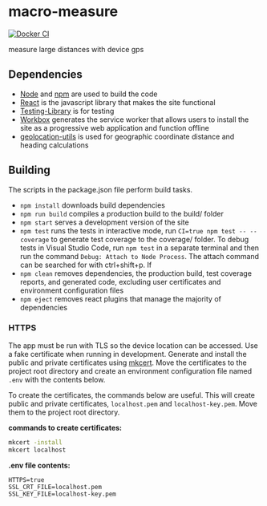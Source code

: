 # macro-measure

[![Docker CI](https://github.com/jacobpatterson1549/macro-measure/actions/workflows/node.js.yml/badge.svg)](https://github.com/jacobpatterson1549/macro-measure/actions/workflows/node.js.yml)

measure large distances with device gps

## Dependencies

* [Node](https://github.com/nodejs/node) and [npm](https://github.com/npm/cli) are used to build the code
* [React](https://github.com/facebook/react) is the javascript library that makes the site functional
* [Testing-Library](https://github.com/testing-library) is for testing
* [Workbox](https://github.com/GoogleChrome/workbox) generates the service worker that allows users to install the site as a progressive web application and function offline
* [geolocation-utils](https://bitbucket.org/teqplay/geolocation-utils/src/master) is used for geographic coordinate distance and heading calculations

## Building

The scripts in the package.json file perform build tasks.

* `npm install` downloads build dependencies
* `npm run build` compiles a production build to the build/ folder
* `npm start` serves a development version of the site
* `npm test` runs the tests in interactive mode, run `CI=true npm test -- --coverage` to generate test coverage to the coverage/ folder.
To debug tests in Visual Studio Code, run `npm test` in a separate terminal and then run the command `Debug: Attach to Node Process`.  The attach command can be searched for with ctrl+shift+p.  If
* `npm clean` removes dependencies, the production build, test coverage reports, and generated code, excluding user certificates and environment configuration files
* `npm eject` removes react plugins that manage the majority of dependencies

### HTTPS

The app must be run with TLS so the device location can be accessed. Use a fake certificate when running in development.  Generate and install the public and private certificates using [mkcert](https://github.com/FiloSottile/mkcert).  Move the certificates to the project root directory and create an environment configuration file named `.env` with the contents below.

To create the certificates, the commands below are useful.  This will create public and private certificates, `localhost.pem` and `localhost-key.pem`.  Move them to the project root directory.

**commands to create certificates:**
```bash
mkcert -install
mkcert localhost
```

**.env file contents:**

```
HTTPS=true
SSL_CRT_FILE=localhost.pem
SSL_KEY_FILE=localhost-key.pem
```